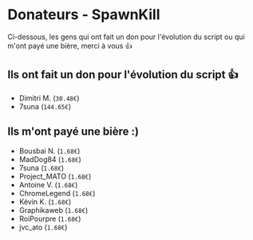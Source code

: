 Donateurs - SpawnKill
=====================
Ci-dessous, les gens qui ont fait un don pour l'évolution du script ou qui m'ont payé une bière, merci à vous :+1:

## Ils ont fait un don pour l'évolution du script :+1:
- Dimitri M. (`30.48€`)
- 7suna (`144.65€`)

## Ils m'ont payé une bière :)
- Bousbai N. (`1.68€`)
- MadDog84 (`1.68€`)
- 7suna (`1.68€`)
- Project_MATO (`1.68€`)
- Antoine V. (`1.68€`)
- ChromeLegend (`1.68€`)
- Kévin K. (`1.68€`)
- Graphikaweb (`1.68€`)
- RoiPourpre (`1.68€`)
- jvc_ato (`1.68€`)
